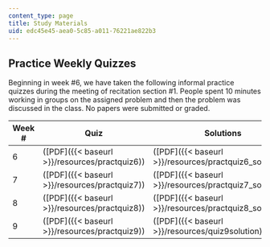 ```yaml
---
content_type: page
title: Study Materials
uid: edc45e45-aea0-5c85-a011-76221ae822b3
---
```


Practice Weekly Quizzes
-----------------------

Beginning in week #6, we have taken the following informal practice quizzes during the meeting of recitation section #1. People spent 10 minutes working in groups on the assigned problem and then the problem was discussed in the class. No papers were submitted or graded.

| Week # | Quiz | Solutions |
| --- | --- | --- |
| 6 | ([PDF]({{< baseurl >}}/resources/practquiz6)) | ([PDF]({{< baseurl >}}/resources/practquiz6_solutions)) |
| 7 | ([PDF]({{< baseurl >}}/resources/practquiz7)) | ([PDF]({{< baseurl >}}/resources/practquiz7_solutions)) |
| 8 | ([PDF]({{< baseurl >}}/resources/practquiz8)) | ([PDF]({{< baseurl >}}/resources/practquiz8_solutions)) |
| 9 | ([PDF]({{< baseurl >}}/resources/practquiz9)) | ([PDF]({{< baseurl >}}/resources/quiz9solution))